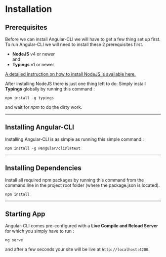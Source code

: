# Installation

## Prerequisites
Before we can install Angular-CLI we will have to get a few thing set up first. To run Angular-CLI we will need to install these 2 prerequisites first.

* **NodeJS** v4 or newer  
and
* **Typings** v1 or newer

[A detailed instruction on how to install NodeJS is available here.](//docs.npmjs.com/getting-started/installing-node)

After installing NodeJS there is just one thing left to do: Simply install **Typings** globally by running this command :
```
npm install -g typings
```
and wait for *npm* to do the dirty work.

---

## Installing Angular-CLI
Installing Angular-CLI is as simple as running this simple command : 

```
npm install -g @angular/cli@latest
```

---

## Installing Dependencies
Install all required npm packages by running this command from the command line in the project root folder (where the package.json is located).
```
npm install 
```

---

## Starting App

Angular-CLI comes pre-configured with a **Live Compile and Reload Server** for which you simply have to run :
```
ng serve
```
and after a few seconds your site will be live at `http://localhost:4200`.
